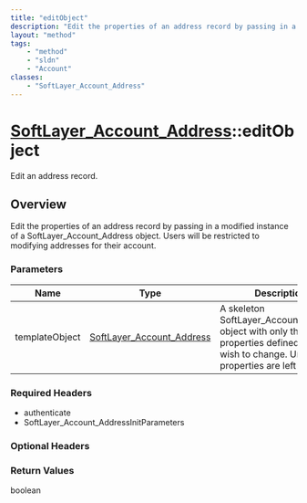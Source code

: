 ```yaml
---
title: "editObject"
description: "Edit the properties of an address record by passing in a modified instance of a SoftLayer_Account_Address object. Users... "
layout: "method"
tags:
    - "method"
    - "sldn"
    - "Account"
classes:
    - "SoftLayer_Account_Address"
---
```

# [SoftLayer_Account_Address](/reference/services/SoftLayer_Account_Address)::editObject

Edit an address record.


## Overview 
Edit the properties of an address record by passing in a modified instance of a SoftLayer_Account_Address object. Users will be restricted to modifying addresses for their account. 

### Parameters 
|Name | Type | Description |
| --- | --- | --- |
|templateObject| <a href='/reference/datatypes/SoftLayer_Account_Address'>SoftLayer_Account_Address </a>| A skeleton SoftLayer_Account_Address object with only the properties defined that you wish to change. Unchanged properties are left alone.|


### Required Headers
* authenticate
* SoftLayer_Account_AddressInitParameters

### Optional Headers

### Return Values
boolean

